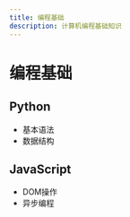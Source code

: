 ```yaml
---
title: 编程基础
description: 计算机编程基础知识
---
```


# 编程基础

## Python
- 基本语法
- 数据结构

## JavaScript
- DOM操作
- 异步编程
